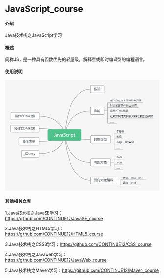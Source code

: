 # JavaScript_course

#### 介绍

Java技术栈之JavaScript学习

#### 概述

简称JS，是一种具有函数优先的轻量级，解释型或即时编译型的编程语言。

#### 使用说明

![image](https://github.com/CONTINUE12/JavaScript_course/blob/master/4.png)

#### 其他相关仓库

1.Java技术栈之JavaSE学习：https://github.com/CONTINUE12/JavaSE_course

2.Java技术栈之HTML5学习：https://github.com/CONTINUE12/HTML5_course

3.Java技术栈之CSS3学习：https://github.com/CONTINUE12/CSS_course

4.Java技术栈之Javaweb学习：https://github.com/CONTINUE12/JavaWeb_course

5.Java技术栈之Maven学习：https://github.com/CONTINUE12/Maven_course
